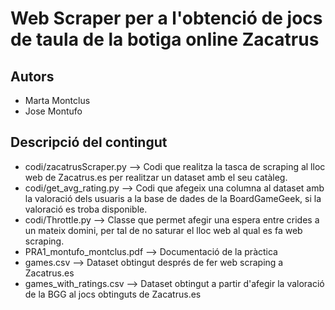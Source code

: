 # Web Scraper per a l'obtenció de jocs de taula de la botiga online Zacatrus


## Autors

- Marta Montclus 
- Jose Montufo

## Descripció del contingut

- codi/zacatrusScraper.py --> Codi que realitza la tasca de scraping al lloc web de Zacatrus.es per realitzar un dataset amb el seu catàleg.
- codi/get_avg_rating.py --> Codi que afegeix una columna al dataset amb la valoració dels usuaris a la base de dades de la BoardGameGeek, si la valoració es troba disponible.
- codi/Throttle.py --> Classe que permet afegir una espera entre crides a un mateix domini, per tal de no saturar el lloc web al qual es fa web scraping.
- PRA1_montufo_montclus.pdf --> Documentació de la pràctica 
- games.csv --> Dataset obtingut després de fer web scraping a Zacatrus.es
- games_with_ratings.csv --> Dataset obtingut a partir d'afegir la valoració de la BGG al jocs obtinguts de Zacatrus.es

